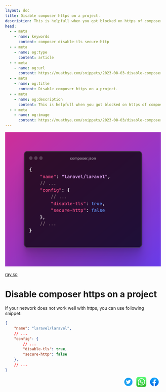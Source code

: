```yaml
---
layout: doc
title: Disable composer https on a project.
description: This is helpfull when you got blocked on https of composer.
head:
  - - meta
    - name: keywords
      content: composer disable-tls secure-http
  - - meta
    - name: og:type
      content: article
  - - meta
    - name: og:url
      content: https://muathye.com/snippets/2023-08-03-disable-composer-https-on-project
  - - meta
    - name: og:title
      content: Disable composer https on a project.
  - - meta
    - name: og:description
      content: This is helpfull when you got blocked on https of composer.
  - - meta
    - name: og:image
      content: https://muathye.com/snippets/2023-08-03/disable-composer-https-on-project.png
---
```


![An image](/snippets/2023-08-03/disable-composer-https-on-project.png)

[ray.so](https://ray.so/#code=ewogICAgIm5hbWUiOiAibGFyYXZlbC9sYXJhdmVsIiwKICAgIC8vIC4uLgogICAgImNvbmZpZyI6IHsKICAgICAgICAvLyAuLi4KICAgICAgICAiZGlzYWJsZS10bHMiOiB0cnVlLAogICAgICAgICJzZWN1cmUtaHR0cCI6IGZhbHNlCiAgICB9LAogICAgLy8gLi4uCn0K&title=composer.json&theme=breeze)

# Disable composer https on a project

If your network does not work well with https, you can use following snippet:

```json
{
    "name": "laravel/laravel",
    // ...
    "config": {
        // ...
        "disable-tls": true,
        "secure-http": false
    },
    // ...
}
```

<div style="display: flex;justify-content: end;">
<a href="https://twitter.com/intent/tweet?url=https://muathye.com/snippets/2023-08-03-disable-composer-https-on-project&text=Drop All Tables Of A Database" target="_blank"><img style="height: 32px; padding: 0 5px;" title="Share on twitter" src="/images/social/twitter.svg" /></a>
<a href="https://api.whatsapp.com/send?text=https://muathye.com/snippets/2023-08-03-disable-composer-https-on-project" target="_blank"><img style="height: 32px; padding: 0 5px;" title="Share on whatsapp" src="/images/social/whatsapp.svg"/></a>
<a href="https://www.facebook.com/sharer/sharer.php?u=https://muathye.com/snippets/2023-08-03-disable-composer-https-on-project" target="_blank"><img style="height: 32px; padding: 0 5px;" title="Share on facebook" src="/images/social/facebook.svg" /></a>
</div>
